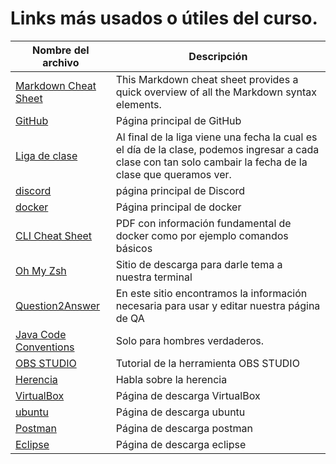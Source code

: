 # Links más usados o útiles del curso.

| Nombre del archivo |  Descripción |
| --- | --- |
| [Markdown Cheat Sheet](https://www.markdownguide.org/cheat-sheet/) | This Markdown cheat sheet provides a quick overview of all the Markdown syntax elements.|
| [GitHub](https://github.com/)  |Página principal de GitHub| 
| [Liga de clase](https://ultra-media.s3.amazonaws.com/curso/2023-01-24.mp4) | Al final de la liga viene una fecha la cual es el día de la clase, podemos ingresar a cada clase con tan solo cambair la fecha de la clase que queramos ver. | 
| [discord](https://discord.com/) | página principal de Discord | 
| [docker](https://hub.docker.com/)  |Página principal de docker| 
| [CLI Cheat Sheet](https://docs.docker.com/get-started/docker_cheatsheet.pdf)  |PDF con información fundamental de docker como por ejemplo comandos básicos| 
| [Oh My Zsh](https://inspirnathan.com/posts/22-install-ohmyzsh-with-agnoster-theme/)  |Sitio de descarga para darle tema a nuestra terminal| 
| [Question2Answer](https://docs.question2answer.org/)  | En este sitio encontramos la información necesaria para usar y editar nuestra página de QA| 
| [Java Code Conventions](https://www.oracle.com/technetwork/java/codeconventions-150003.pdf)  | Solo para hombres verdaderos.| 
| [ OBS STUDIO](https://www.youtube.com/watch?v=K3aM_8ZuiIo)  | Tutorial de la herramienta OBS STUDIO| 
| [Herencia](https://personales.unican.es/corcuerp/java/Labs/LAB_11.htm)  |Habla sobre la herencia| 
| [VirtualBox](https://www.virtualbox.org/wiki/Downloads)  |Página de descarga VirtualBox| 
| [ubuntu](https://ubuntu.com/download/desktop)  |Página de descarga ubuntu| 
| [Postman](https://www.postman.com/downloads/)  |Página de descarga postman| 
| [Eclipse](https://www.eclipse.org/downloads/)  |Página de descarga eclipse| 
